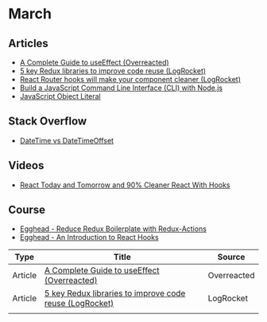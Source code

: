 # March

## Articles
- [A Complete Guide to useEffect (Overreacted)](https://overreacted.io/a-complete-guide-to-useeffect/)
- [5 key Redux libraries to improve code reuse (LogRocket)](https://blog.logrocket.com/5-redux-libraries-to-improve-code-reuse-9f93eaceaa83/)
- [React Router hooks will make your component cleaner (LogRocket)](https://blog.logrocket.com/react-router-hooks-will-make-your-component-cleaner/)
- [Build a JavaScript Command Line Interface (CLI) with Node.js](https://www.sitepoint.com/javascript-command-line-interface-cli-node-js/)
- [JavaScript Object Literal](https://www.dyn-web.com/tutorials/object-literal/)

## Stack Overflow
- [DateTime vs DateTimeOffset](https://stackoverflow.com/questions/4331189/datetime-vs-datetimeoffset)

## Videos
- [React Today and Tomorrow and 90% Cleaner React With Hooks](https://www.youtube.com/watch?v=dpw9EHDh2bM)

## Course
- [Egghead - Reduce Redux Boilerplate with Redux-Actions](https://egghead.io/courses/reduce-redux-boilerplate-with-redux-actions)
- [Egghead - An Introduction to React Hooks](https://egghead.io/playlists/an-introduction-to-react-hooks-78da2b22)

| Type | Title | Source |
|------|-------|--------|
|Article|[A Complete Guide to useEffect (Overreacted)](https://overreacted.io/a-complete-guide-to-useeffect/)|Overreacted|
|Article|[5 key Redux libraries to improve code reuse (LogRocket)](https://blog.logrocket.com/5-redux-libraries-to-improve-code-reuse-9f93eaceaa83/)|LogRocket|
|      |       |        |
